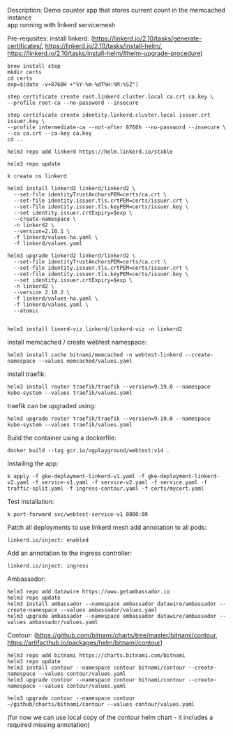 Description:
Demo counter app that stores current count in the memcached instance<br>
app running with linkerd servicemesh

Pre-requsites:
install linkerd: (https://linkerd.io/2.10/tasks/generate-certificates/,
  https://linkerd.io/2.10/tasks/install-helm/,
  https://linkerd.io/2.10/tasks/install-helm/#helm-upgrade-procedure)
```
brew install step
mkdir certs
cd certs
exp=$(date -v+8760H +"%Y-%m-%dT%H:%M:%SZ")

step certificate create root.linkerd.cluster.local ca.crt ca.key \
--profile root-ca --no-password --insecure

step certificate create identity.linkerd.cluster.local issuer.crt issuer.key \
--profile intermediate-ca --not-after 8760h --no-password --insecure \
--ca ca.crt --ca-key ca.key
cd ..

helm3 repo add linkerd https://helm.linkerd.io/stable

helm3 repo update

k create ns linkerd

helm3 install linkerd2 linkerd/linkerd2 \
  --set-file identityTrustAnchorsPEM=certs/ca.crt \
  --set-file identity.issuer.tls.crtPEM=certs/issuer.crt \
  --set-file identity.issuer.tls.keyPEM=certs/issuer.key \
  --set identity.issuer.crtExpiry=$exp \
  --create-namespace \
  -n linkerd2 \
  --version=2.10.1 \
  -f linkerd/values-ha.yaml \
  -f linkerd/values.yaml

helm3 upgrade linkerd2 linkerd/linkerd2 \
  --set-file identityTrustAnchorsPEM=certs/ca.crt \
  --set-file identity.issuer.tls.crtPEM=certs/issuer.crt \
  --set-file identity.issuer.tls.keyPEM=certs/issuer.key \
  --set identity.issuer.crtExpiry=$exp \
  -n linkerd2 \
  --version 2.10.2 \
  -f linkerd/values-ha.yaml \
  -f linkerd/values.yaml \
  --atomic


helm3 install linerd-viz linkerd/linkerd-viz -n linkerd2
```

install memcached / create webtest namespace:
```
helm3 install cache bitnami/memcached -n webtest-linkerd --create-namespace --values memcached/values.yaml
```

install traefik:
```
helm3 install router traefik/traefik --version=9.19.0 --namespace kube-system --values traefik/values.yaml
```
traefik can be upgraded using:
```
helm3 upgrade router traefik/traefik --version=9.19.0 --namespace kube-system --values traefik/values.yaml
```

Build the container using a dockerfile:
```
docker build --tag gcr.io/ogplayground/webtest:v14 .
```

Installing the app:
```
k apply -f gke-deployment-linkerd-v1.yaml -f gke-deployment-linkerd-v2.yaml -f service-v1.yaml -f service-v2.yaml -f service.yaml -f traffic-split.yaml -f ingress-contour.yaml -f certs/mycert.yaml
```

Test installation:
```
k port-forward svc/webtest-service-v1 8080:80
```

Patch all deployments to use linkerd mesh add annotation to all pods:
```
linkerd.io/inject: enabled
```

Add an annotation to the ingress controller:
```
linkerd.io/inject: ingress
```

Ambassador:
```
helm3 repo add datawire https://www.getambassador.io
helm3 repo update
helm3 install ambassador --namespace ambassador datawire/ambassador --create-namespace --values ambassador/values.yaml
helm3 upgrade ambassador --namespace ambassador datawire/ambassador --values ambassador/values.yaml
```
Contour: (https://github.com/bitnami/charts/tree/master/bitnami/contour, https://artifacthub.io/packages/helm/bitnami/contour)
```
helm3 repo add bitnami https://charts.bitnami.com/bitnami
helm3 repo update
helm3 install contour --namespace contour bitnami/contour --create-namespace --values contour/values.yaml
helm3 upgrade contour --namespace contour bitnami/contour --create-namespace --values contour/values.yaml

helm3 upgrade contour --namespace contour ~/github/charts/bitnami/contour --values contour/values.yaml
```
(for now we can use local copy of the contour helm chart - it includes a required missing annotation)

